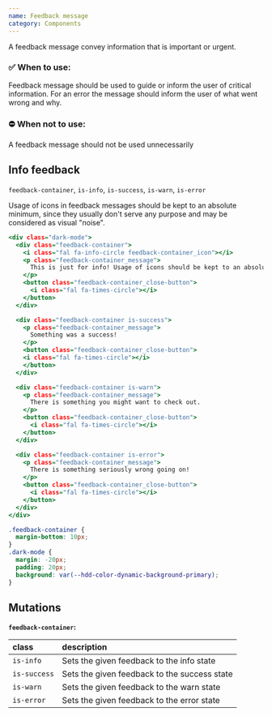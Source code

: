 ```yaml
---
name: Feedback message
category: Components
---
```


A feedback message convey information that is important or urgent.

### ✅ When to use: 
Feedback message should be used to guide or inform the user of critical information. For an error the message should inform the user of what went wrong and why.

### ⛔ When not to use:
A feedback message should not be used unnecessarily

## Info feedback
`feedback-container`,  `is-info`, `is-success`, `is-warn`, `is-error`

Usage of icons in feedback messages should be kept to an absolute minimum, since they usually don't serve any purpose and may be considered as visual "noise".

```feedbackmessage.html
<div class="dark-mode">
  <div class="feedback-container">
    <i class="fal fa-info-circle feedback-container_icon"></i>
    <p class="feedback-container_message">
      This is just for info! Usage of icons should be kept to an absolute minimum. Long messages are also supported, the text will wrap to a new line. However, long feedbacks are not recommended.
    </p>
    <button class="feedback-container_close-button">
      <i class="fal fa-times-circle"></i>
    </button>
  </div>

  <div class="feedback-container is-success">
    <p class="feedback-container_message">
      Something was a success!
    </p>
    <button class="feedback-container_close-button">
    <i class="fal fa-times-circle"></i>
    </button>
  </div>

  <div class="feedback-container is-warn">
    <p class="feedback-container_message">
      There is something you might want to check out.
    </p>
    <button class="feedback-container_close-button">
      <i class="fal fa-times-circle"></i>
    </button>
  </div>

  <div class="feedback-container is-error">
    <p class="feedback-container_message">
      There is something seriously wrong going on!
    </p>
    <button class="feedback-container_close-button">
      <i class="fal fa-times-circle"></i>
    </button>
  </div>
</div>
```
```feedbackmessage.css  hidden
.feedback-container {
  margin-bottom: 10px;
}
.dark-mode {
  margin: -20px;
  padding: 20px;
  background: var(--hdd-color-dynamic-background-primary);
}
```

## Mutations
**`feedback-container`:**

| class | description|
| :--- | :--- |
| `is-info` | Sets the given feedback to the info state |
| `is-success` | Sets the given feedback to the success state |
| `is-warn` | Sets the given feedback to the warn state |
| `is-error` | Sets the given feedback to the error state |